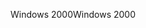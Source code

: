 <span data-ttu-id="71e8b-101">Windows 2000</span><span class="sxs-lookup"><span data-stu-id="71e8b-101">Windows 2000</span></span>